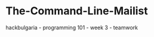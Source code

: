The-Command-Line-Mailist
========================

hackbulgaria - programming 101 - week 3 - teamwork
